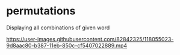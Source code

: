 # permutations
 Displaying all combinations of given word

https://user-images.githubusercontent.com/82842325/118055023-9d8aac80-b387-11eb-850c-cf5407022889.mp4

